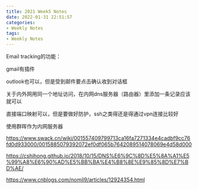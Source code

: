 ```yaml
---
title: 2021 Week5 Notes
date: 2022-01-31 22:51:57
categories:
- Weekly Notes
tags:
- Weekly Notes
---
```


Email tracking的功能：

gmail有插件

outlook也可以，但是受到邮件要点击确认收到对话框



关于内外网用同一个地址访问，在内网dns服务器（路由器）里添加一条记录应该就可以

直接端口映射可以，但是要做好防护，ssh之类得还是得通过vpn连接比较好

使用群晖作为内网服务器

https://www.swack.cn/wiki/001557409799713ca16fa7271334e4cadbf9cc76fd0d933000/0015885079392072ef0df065b7642089514078069e4d58d000

https://cshihong.github.io/2018/10/15/DNS%E6%9C%8D%E5%8A%A1%E5%99%A8%E6%90%AD%E5%BB%BA%E4%B8%8E%E9%85%8D%E7%BD%AE/

https://www.cnblogs.com/nomil9/articles/12924354.html
